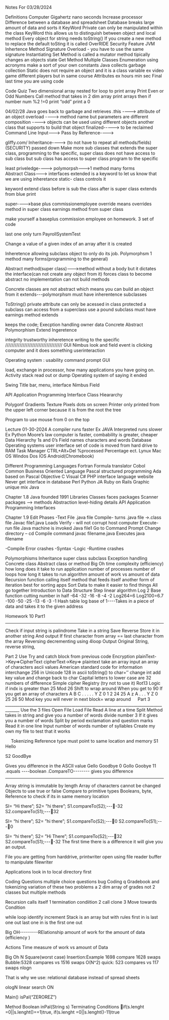 Notes For 03/28/2024

Definitions
Computer Gigahertz nano seconds
Increase processor
Difference between a database and spreadsheet
Database breaks large amount of data and sorts it
KeyWord Private can only be manipulated within the class
KeyWord this allows us to distinguish between object and local method
Every object for string needs toString()
If you create a new method to replace the default toSting it is called OverRIDE 
Security Feature JVM
Inhertence
Method Signature 
Overload - you have to use the same signature
Instantiating 
Set Method is called a mutator method tipically changes an objects state
Get Method
Multiple Classes
Enumeration using acronyms make a sort of your own constants
Java collects garbage collection
Static does not require an object and it is a class variable ex video game different players but in same course
Attributes ex hours min sec
Final last time you are using code

Code Quiz
Two dimensional array nested for loop to print array
Print Even or Odd Numbers
Call method that takes in 2 dim array print arrays then 
if number num %2 !=0 print “odd” print a 0

04/02/28
Java goes back to garbage and retrieves 
.this ----> attribute of an object
overload ----> method name but parameters are different
composition ----> objects can be used using different objects another class that supports to build that object
finalized-----> to be reclaimed
Command Line Input--->
Pass by Reference---->

gliffy.com/
Inheritance----> (to not have to repeat all methods/fields) (SECURITY) passed down Make more sub classes that extends the super class, programming to the specific, 
super class does not have access to sub class but sub class has access to super class
program to the specific 

least priveledge---->
polymorpsh--->1 method many forms  
Abstract Class---> interfaces
extended is a keyword to let us know that we are using inheretance
static- class controls it

keyword extend class before is sub the class after is super class
extends from blue print

super---->base plus commissionemployee
override means overrides method in super class
earnings method from super class

make yourself a baseplus commission employee on homework.
3 set of code

last one only turn PayrollSystemTest

Change  a value of a given index of an array after it is created

Inheretence allowing subclass object to only do its job.
Polymorphsm 1 method many forms(programming to the general)

Abstract method(super class)--->method without a body but it dictates the interface(can not create any object from it)
forces class to become abstract no implementation can not build methods

Concrete classes are not abstract which means you can build an object from it
extends---polymorphsm must have inherentence subclasses

ToString()
private attribute can only be acessed in class
protected a subclass can access from a superclass use a pound
subclass must have earnings method
extends

keeps the code;
Execption handling owner data
Concrete Abstract Polymorphism Extend Ingeretence

integrity trustworthy
inheretence writing to the specific
////////////////////////////////////
GUI
Nimbus look and field
event is clicking computer and it does something
userinteraction 

Operating system : usability
command prompt GUI

load, exchange in processor, how many applications you have going on.
Activity stack read out or dump
Operating system of saying it ended

Swing
Title bar, menu, 
interface
Nimbus Field

API Application Programming Interface
Class Hieararchy

Polygonf Gradients Texture
Pixels dots on screen
Printer only printed from the upper left corner because it is from the root the tree

Program to use mouse from 0 on the top

Lecture 01-30-2024
A compiler runs faster Ex JAVA
Interpreted runs slower Ex Python
Moore’s law computer is faster, combability is greater, cheaper
Data Hierarchy 1s and 0’s
Field names characters and words
Database
Operating systems user interface set of code is moved from hard drive to RAM
Task Manager CTRL+Alt+Del %processed Percentage ect.
Lynux Mac OS Windos Dos IOS Android(Chromebook)

Different Programming Languages
Fortran Formula translator
Cobol Common Business Oriented Language
Pascal structured programming
Ada based on Pascal
Objective C
Visual C#
PHP interface language website
Never get interface in database
Perl
Python
JA
Ruby on Rails Graphic unique mix
Java




Chapter 1.8
Java founded 1991
Libraries Classes faces packages
Scanner packages –> methods 
Abstraction level-hiding details
API Application Programming Interfaces

Chapter 1.9
Edit Phases -Text File .java file
Compile- turns   .java file ->.class file
		Javac file1.java
Loads
Verify - will not corrupt host computer
Execute- run file Java machine is invoked
			Java file1
Go to Command Prompt
Change directory – cd
Compile command javac filename.java
Executes java filename

-Compile Error crashes
-Syntax
-Logic
-Runtime crashes



Polymorphisms
Inheritance super class subclass
Exception handling
Concrete class
Abstract class or method
Big Oh time complexity (efficiency) how long does it take to run application number of processes number of loops how long it takes to run algorithm amount of work vs amount of data
Recursion function calling itself method that feeds itself another form of iteration best for sorting apps
Sort Data to make it easier to find things
All go together 
Introduction to Data Structure
Step linear algorithm Log 2 Base function cutting number in half
-64
-32
-16
-8
-4
-2
Log264=6
Log2100=6.7
-100
-50
-25
-13
-6
-3
-1
Hash table log base of 1----Takes in a piece of data and takes it to the given address


Homework 10
Part1
________________________________________________________________________________

Check if input string is palindrome
Take in a string 
Save
Reverse
Store it in another string
And output
If first character from array == last character from the array
Reversing decrementing using 4loop
Output Original String, reverse string, 
 

Part 2
Use Try and catch block from previous code
Encryption
plainText->Key=>CipherText
cipherText->Key=> plaintext
take an array input an array of characters
ascii values American standard code for information interchange 256 in Unicode 128 in ascii
toString() to char=’’
change int add key value and change back to char
Capital letters to lower case are 32 numbers of difference
Simple cipher 
Registry (try not to use it)
Rot13 
Logic if indx is greater than 25 
Mod 26
Shift to wrap around
When you get to 90
If you get an array of characters
A	B	C	.	.	.	.	.	Y	Z
0		1	2								24	25
A			z	A	.	.	.	Y	Z
0				25		26						50
Mod key you will never in next block= wrap around
 
Part 3 _____________________________________________________________________________________
Use the 3 files
Open File
Load File
Read A line at a time
Split Method takes in string and give you a number of words divide number 3
If it gives you a number of words
Split by period exclamation and question marks
Read it in one line
Input number of words number of syllables
Create my own my file to test that it works


 
Tokenizing
Reference type must point to same location and memory
S1 Hello

S2 GoodBye

Gives you difference in the ASCII value 
Gello
Goodbye
0
Gollo
Goobye
11
.equals ----boolean
.CompareTO-------- gives you difference

  _ _____________________________________________________________________________________
Array string is immutable by length
Array of characters cannot be changed
Objects to use true or false
Compare to primitive types Booleans, byte,
Reference to check if its in same memory location







SI= “Hi there”;
S2= ”hi there”;
S1.compareTo(S2);----32
S2.compareTo(S1);---32

SI= “hi there”;
S2= ”hi there”;
S1.compareTo(S2);---0
S2.compareTo(S1);---0

SI= “hi there”;
S2= ”Hi There”;
S1.compareTo(S2);---32
S2.compareTo(S1);----32
The first time there is a difference it will give you an output.

File you are getting from harddrive, printwriter
open using file reader
buffer to manipulate
filewriter

Applications look in to local directory first


Coding Questions multiple choice questions bug Coding q Gradebook and tokenizing variation of these two problems a 2 dim array of grades not 2 classes but multiple methods

Recursion calls itself
1 termination condiition
2 call clone
3 Move towards Condition

while loop
identify
increment
Stack is an array but with rules first in is last one out last one in is the first one out

Big OH---------RElationship amount of work for the amount of data (efficiency )

Actions
Time measure of work vs amount of Data

Big Oh N Square(worst case)
Insertion:Example 1698 compare 1628 swaps
Bubble:5328 campares vs 1516 swaps O(N^2)
quick: 523 compares vs 117 swaps nlogn

That is why we use:
relational database instead of spread sheets

ologN linear search
ON 
	
	
	
	
Main()	isPal(“ZEROREZ”)

Method Boolean inPal(String s)
Terminating Conditions if(s.lenght =0||s.lenght()==1)true, if(s.lenght =0||s.lenght()-11)true
